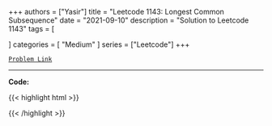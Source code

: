 
+++
authors = ["Yasir"]
title = "Leetcode 1143: Longest Common Subsequence"
date = "2021-09-10"
description = "Solution to Leetcode 1143"
tags = [
    
]
categories = [
    "Medium"
]
series = ["Leetcode"]
+++



[`Problem Link`](https://leetcode.com/problems/longest-common-subsequence/description/)

---

**Code:**

{{< highlight html >}}

{{< /highlight >}}

